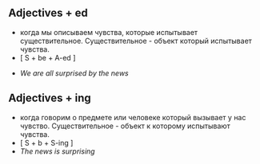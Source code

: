 ## Adjectives + ed
- когда мы описываем чувства, которые испытывает существительное. Существительное - объект который испытывает чувства.
- [ S + be + A-ed ]
 * *We are all surprised by the news*
## Adjectives + ing
- когда говорим о предмете или человеке который вызывает у нас чувство. Существительное - объект к которому испытывают чувства.
- [ S + b + S-ing ]
- *The news is surprising*